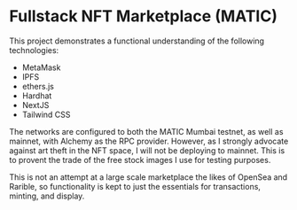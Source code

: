# Fullstack NFT Marketplace (MATIC)

This project demonstrates a functional understanding of the following technologies:

-   MetaMask
-   IPFS
-   ethers.js
-   Hardhat
-   NextJS
-   Tailwind CSS

The networks are configured to both the MATIC Mumbai testnet, as well as mainnet, with Alchemy as the RPC provider. However, as I strongly advocate against art theft in the NFT space, I will not be deploying to mainnet. This is to provent the trade of the free stock images I use for testing purposes.

This is not an attempt at a large scale marketplace the likes of OpenSea and Rarible, so functionality is kept to just the essentials for transactions, minting, and display.
